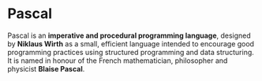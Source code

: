 # Pascal

Pascal is an **imperative and procedural programming language**, designed by **Niklaus Wirth** as a small, efficient language intended to encourage good programming practices using structured programming and data structuring. It is named in honour of the French mathematician, philosopher and physicist **Blaise Pascal**.
